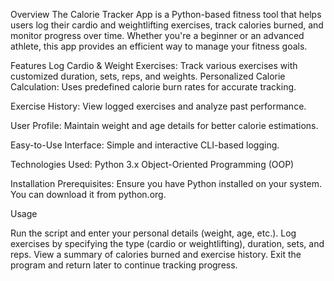 Overview
The Calorie Tracker App is a Python-based fitness tool that helps users log their cardio and weightlifting exercises, track calories burned, and monitor progress over time. Whether you're a beginner or an advanced athlete, this app provides an efficient way to manage your fitness goals.

Features
Log Cardio & Weight Exercises: Track various exercises with customized duration, sets, reps, and weights.
Personalized Calorie Calculation: Uses predefined calorie burn rates for accurate tracking.

Exercise History: View logged exercises and analyze past performance.

User Profile: Maintain weight and age details for better calorie estimations.

Easy-to-Use Interface: Simple and interactive CLI-based logging.

Technologies Used:
Python 3.x
Object-Oriented Programming (OOP)

Installation Prerequisites:
Ensure you have Python installed on your system. You can download it from python.org.

Usage

Run the script and enter your personal details (weight, age, etc.).
Log exercises by specifying the type (cardio or weightlifting), duration, sets, and reps.
View a summary of calories burned and exercise history.
Exit the program and return later to continue tracking progress.
